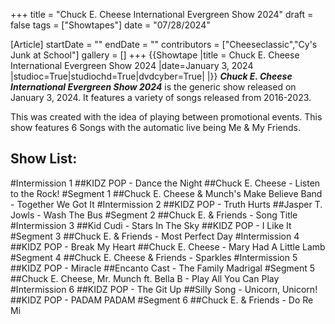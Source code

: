 +++
title = "Chuck E. Cheese International Evergreen Show 2024"
draft = false
tags = ["Showtapes"]
date = "07/28/2024"

[Article]
startDate = ""
endDate = ""
contributors = ["Cheeseclassic","Cy's Junk at School"]
gallery = []
+++
{{Showtape
|title = Chuck E. Cheese International Evergreen Show 2024
|date=January 3, 2024
|studioc=True|studiochd=True|dvdcyber=True|
|}}
<b><i>Chuck E. Cheese International Evergreen Show 2024</b></i> is the generic show released on January 3, 2024. It features a variety of songs released from 2016-2023.

This was created with the idea of playing between promotional events. This show features 6 Songs with the automatic live being Me & My Friends.
<h2> Show List: </h2>

#Intermission 1
##KIDZ POP - Dance the Night
##Chuck E. Cheese - Listen to the Rock!
#Segment 1
##Chuck E. Cheese & Munch's Make Believe Band - Together We Got It
#Intermission 2
##KIDZ POP - Truth Hurts
##Jasper T. Jowls - Wash The Bus
#Segment 2 
##Chuck E. & Friends - Song Title
#Intermission 3
##Kid Cudi - Stars In The Sky
##KIDZ POP - I Like It
#Segment 3
##Chuck E. & Friends - Most Perfect Day
#Intermission 4
##KIDZ POP - Break My Heart
##Chuck E. Cheese - Mary Had A Little Lamb
#Segment 4 
##Chuck E. Cheese & Friends - Sparkles
#Intermission 5
##KIDZ POP - Miracle
##Encanto Cast - The Family Madrigal
#Segment 5
##Chuck E. Cheese, Mr. Munch ft. Bella B - Play All You Can Play
#Intermission 6
##KIDZ POP - The Git Up
##Silly Song - Unicorn, Unicorn!
##KIDZ POP - PADAM PADAM
#Segment 6
##Chuck E. & Friends - Do Re Mi
